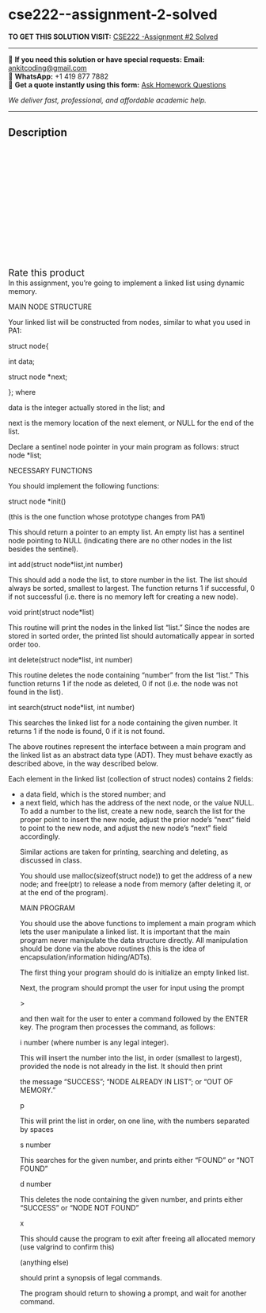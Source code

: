 # cse222--assignment-2-solved
**TO GET THIS SOLUTION VISIT:** [CSE222 -Assignment #2 Solved](https://www.ankitcodinghub.com/product/cse222-assignment-2-solved/)


---

📩 **If you need this solution or have special requests:** **Email:** ankitcoding@gmail.com  
📱 **WhatsApp:** +1 419 877 7882  
📄 **Get a quote instantly using this form:** [Ask Homework Questions](https://www.ankitcodinghub.com/services/ask-homework-questions/)

*We deliver fast, professional, and affordable academic help.*

---

<h2>Description</h2>



<div class="kk-star-ratings kksr-auto kksr-align-center kksr-valign-top" data-payload="{&quot;align&quot;:&quot;center&quot;,&quot;id&quot;:&quot;95932&quot;,&quot;slug&quot;:&quot;default&quot;,&quot;valign&quot;:&quot;top&quot;,&quot;ignore&quot;:&quot;&quot;,&quot;reference&quot;:&quot;auto&quot;,&quot;class&quot;:&quot;&quot;,&quot;count&quot;:&quot;0&quot;,&quot;legendonly&quot;:&quot;&quot;,&quot;readonly&quot;:&quot;&quot;,&quot;score&quot;:&quot;0&quot;,&quot;starsonly&quot;:&quot;&quot;,&quot;best&quot;:&quot;5&quot;,&quot;gap&quot;:&quot;4&quot;,&quot;greet&quot;:&quot;Rate this product&quot;,&quot;legend&quot;:&quot;0\/5 - (0 votes)&quot;,&quot;size&quot;:&quot;24&quot;,&quot;title&quot;:&quot;CSE222 -Assignment #2  Solved&quot;,&quot;width&quot;:&quot;0&quot;,&quot;_legend&quot;:&quot;{score}\/{best} - ({count} {votes})&quot;,&quot;font_factor&quot;:&quot;1.25&quot;}">

<div class="kksr-stars">

<div class="kksr-stars-inactive">
            <div class="kksr-star" data-star="1" style="padding-right: 4px">


<div class="kksr-icon" style="width: 24px; height: 24px;"></div>
        </div>
            <div class="kksr-star" data-star="2" style="padding-right: 4px">


<div class="kksr-icon" style="width: 24px; height: 24px;"></div>
        </div>
            <div class="kksr-star" data-star="3" style="padding-right: 4px">


<div class="kksr-icon" style="width: 24px; height: 24px;"></div>
        </div>
            <div class="kksr-star" data-star="4" style="padding-right: 4px">


<div class="kksr-icon" style="width: 24px; height: 24px;"></div>
        </div>
            <div class="kksr-star" data-star="5" style="padding-right: 4px">


<div class="kksr-icon" style="width: 24px; height: 24px;"></div>
        </div>
    </div>

<div class="kksr-stars-active" style="width: 0px;">
            <div class="kksr-star" style="padding-right: 4px">


<div class="kksr-icon" style="width: 24px; height: 24px;"></div>
        </div>
            <div class="kksr-star" style="padding-right: 4px">


<div class="kksr-icon" style="width: 24px; height: 24px;"></div>
        </div>
            <div class="kksr-star" style="padding-right: 4px">


<div class="kksr-icon" style="width: 24px; height: 24px;"></div>
        </div>
            <div class="kksr-star" style="padding-right: 4px">


<div class="kksr-icon" style="width: 24px; height: 24px;"></div>
        </div>
            <div class="kksr-star" style="padding-right: 4px">


<div class="kksr-icon" style="width: 24px; height: 24px;"></div>
        </div>
    </div>
</div>


<div class="kksr-legend" style="font-size: 19.2px;">
            <span class="kksr-muted">Rate this product</span>
    </div>
    </div>
<div class="page" title="Page 1">
<div class="layoutArea">
<div class="column">
In this assignment, you’re going to implement a linked list using dynamic memory.

MAIN NODE STRUCTURE

Your linked list will be constructed from nodes, similar to what you used in PA1:

struct node{

int data;

struct node *next;

}; where

data is the integer actually stored in the list; and

next is the memory location of the next element, or NULL for the end of the list.

Declare a sentinel node pointer in your main program as follows: struct node *list;

NECESSARY FUNCTIONS

You should implement the following functions:

struct node *init()

(this is the one function whose prototype changes from PA1)

This should return a pointer to an empty list. An empty list has a sentinel node pointing to NULL (indicating there are no other nodes in the list besides the sentinel).

int add(struct node*list,int number)

This should add a node the list, to store number in the list. The list should always be sorted, smallest to largest. The function returns 1 if successful, 0 if not successful (i.e. there is no memory left for creating a new node).

void print(struct node*list)

This routine will print the nodes in the linked list “list.” Since the nodes are stored in sorted order, the printed list should automatically appear in sorted order too.

int delete(struct node*list, int number)

This routine deletes the node containing “number” from the list “list.” This function returns 1 if the node as deleted, 0 if not (i.e. the node was not found in the list).

int search(struct node*list, int number)

This searches the linked list for a node containing the given number. It returns 1 if the node is found, 0 if it is not found.

The above routines represent the interface between a main program and the linked list as an abstract data type (ADT). They must behave exactly as described above, in the way described below.

</div>
</div>
<div class="layoutArea">
<div class="column">
Each element in the linked list (collection of struct nodes) contains 2 fields:

</div>
</div>
</div>
<div class="page" title="Page 2">
<div class="layoutArea">
<div class="column">
<ul>
<li>a data field, which is the stored number; and</li>
<li>a next field, which has the address of the next node, or the value NULL.
To add a number to the list, create a new node, search the list for the proper point to insert the new node, adjust the prior node’s “next” field to point to the new node, and adjust the new node’s “next” field accordingly.

Similar actions are taken for printing, searching and deleting, as discussed in class.

You should use malloc(sizeof(struct node)) to get the address of a new node; and free(ptr) to release a node from memory (after deleting it, or at the end of the program).

MAIN PROGRAM

You should use the above functions to implement a main program which lets the user manipulate a linked list. It is important that the main program never manipulate the data structure directly. All manipulation should be done via the above routines (this is the idea of encapsulation/information hiding/ADTs).

The first thing your program should do is initialize an empty linked list.

Next, the program should prompt the user for input using the prompt

&gt;

and then wait for the user to enter a command followed by the ENTER key. The program then processes the command, as follows:

i number (where number is any legal integer).

This will insert the number into the list, in order (smallest to largest), provided the node is not already in the list. It should then print

the message “SUCCESS”; “NODE ALREADY IN LIST”; or “OUT OF MEMORY.”

p

This will print the list in order, on one line, with the numbers separated by spaces

s number

This searches for the given number, and prints either “FOUND” or “NOT FOUND”

d number

This deletes the node containing the given number, and prints either “SUCCESS” or “NODE NOT FOUND”

x

This should cause the program to exit after freeing all allocated memory (use valgrind to confirm this)

(anything else)

should print a synopsis of legal commands.

The program should return to showing a prompt, and wait for another command.
</li>
</ul>
</div>
</div>
</div>
